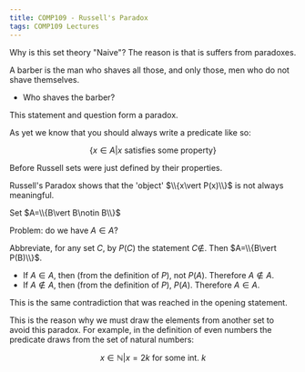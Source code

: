 ```yaml
---
title: COMP109 - Russell's Paradox
tags: COMP109 Lectures
---
```

Why is this set theory "Naive"? The reason is that is suffers from paradoxes.

A barber is the man who shaves all those, and only those, men who do not shave themselves.

* Who shaves the barber?

This statement and question form a paradox.

As yet we know that you should always write a predicate like so:

$$\{x\in A \vert  x \text{ satisfies some property}\}$$

Before Russell sets were just defined by their properties.

Russell's Paradox shows that the 'object' $\\{x\vert P(x)\\}$ is not always meaningful.

Set $A=\\{B\vert B\notin B\\}$

Problem: do we have $A\in A$?

Abbreviate, for any set $C$, by $P(C)$ the statement $C\notin$. Then $A=\\{B\vert P(B)\\}$. 

* If $A\in A$, then (from the definition of $P$), not $P(A)$. Therefore $A\notin A$.
*  If $A\notin A$, then (from the definition of $P$), $P(A)$. Therefore $A\in A$.

This is the same contradiction that was reached in the opening statement.

This is the reason why we must draw the elements from another set to avoid this paradox. For example, in the definition of even numbers the predicate draws from the set of natural numbers:

$$x\in \mathbb{N} \vert  x=2k\ \text{for some int. }k$$

